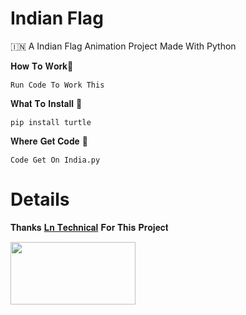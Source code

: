 # Indian Flag

🇮🇳 A Indian Flag Animation Project Made With Python

𝐇𝐨𝐰 𝐓𝐨 𝐖𝐨𝐫𝐤🤔
```
Run Code To Work This
```
𝐖𝐡𝐚𝐭 𝐓𝐨 𝐈𝐧𝐬𝐭𝐚𝐥𝐥 🤔
```
pip install turtle
```
𝐖𝐡𝐞𝐫𝐞 𝐆𝐞𝐭 𝐂𝐨𝐝𝐞 🤔
```
Code Get On India.py
```
# Details

𝐓𝐡𝐚𝐧𝐤𝐬 [𝐋𝐧 𝐓𝐞𝐜𝐡𝐧𝐢𝐜𝐚𝐥](https://GitHub.com/lntechnical2) 𝐅𝐨𝐫 𝐓𝐡𝐢𝐬 𝐏𝐫𝐨𝐣𝐞𝐜𝐭


<img src="https://telegra.ph/file/a84c07f081e68444caced.jpg" width="200" height="100">
